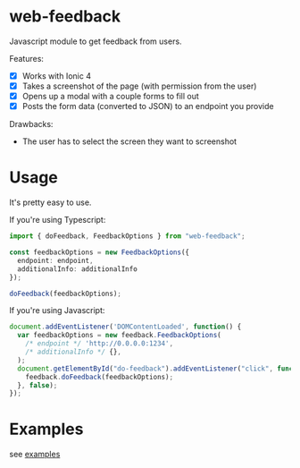 # web-feedback

Javascript module to get feedback from users.

Features:

- [x] Works with Ionic 4
- [x] Takes a screenshot of the page (with permission from the user)
- [x] Opens up a modal with a couple forms to fill out
- [x] Posts the form data (converted to JSON) to an endpoint you provide

Drawbacks:

- The user has to select the screen they want to screenshot

# Usage

It's pretty easy to use. 

If you're using Typescript:

```typescript
import { doFeedback, FeedbackOptions } from "web-feedback";

const feedbackOptions = new FeedbackOptions({
  endpoint: endpoint,
  additionalInfo: additionalInfo
});

doFeedback(feedbackOptions);
```

If you're using Javascript:

```javascript
document.addEventListener('DOMContentLoaded', function() {
  var feedbackOptions = new feedback.FeedbackOptions(
    /* endpoint */ 'http://0.0.0.0:1234',
    /* additionalInfo */ {},    
  );
  document.getElementById("do-feedback").addEventListener("click", function(evt) {
    feedback.doFeedback(feedbackOptions);
  }, false);
});
```

# Examples

see [examples](./examples)
